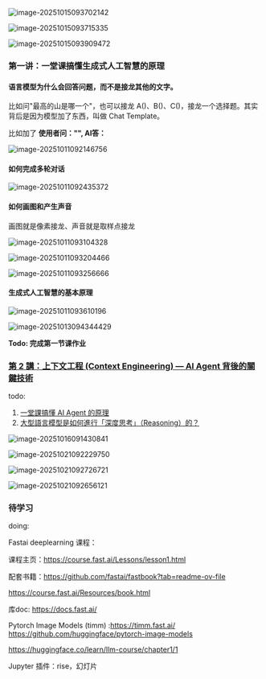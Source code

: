 

![image-20251015093702142](https://lifelmy-1314844974.cos.ap-nanjing.myqcloud.com/blog/image-20251015093702142.png)

![image-20251015093715335](https://lifelmy-1314844974.cos.ap-nanjing.myqcloud.com/blog/image-20251015093715335.png)



![image-20251015093909472](https://lifelmy-1314844974.cos.ap-nanjing.myqcloud.com/blog/image-20251015093909472.png)



### 第一讲：一堂课搞懂生成式人工智慧的原理



#### 语言模型为什么会回答问题，而不是接龙其他的文字。

比如问"最高的山是哪一个"，也可以接龙  A()、B()、C()，接龙一个选择题。其实背后是因为模型加了东西，叫做 Chat Template。

比如加了 **使用者问："", AI答：**



![image-20251011092146756](https://lifelmy-1314844974.cos.ap-nanjing.myqcloud.com/blog/image-20251011092146756.png)



#### 如何完成多轮对话

![image-20251011092435372](https://lifelmy-1314844974.cos.ap-nanjing.myqcloud.com/blog/image-20251011092435372.png)



#### 如何画图和产生声音

画图就是像素接龙、声音就是取样点接龙

![image-20251011093104328](https://lifelmy-1314844974.cos.ap-nanjing.myqcloud.com/blog/image-20251011093104328.png)

![image-20251011093204466](https://lifelmy-1314844974.cos.ap-nanjing.myqcloud.com/blog/image-20251011093204466.png)

![image-20251011093256666](https://lifelmy-1314844974.cos.ap-nanjing.myqcloud.com/blog/image-20251011093256666.png)



#### 生成式人工智慧的基本原理

![image-20251011093610196](https://lifelmy-1314844974.cos.ap-nanjing.myqcloud.com/blog/image-20251011093610196.png)





![image-20251013094344429](https://lifelmy-1314844974.cos.ap-nanjing.myqcloud.com/blog/image-20251013094344429.png)



**Todo: 完成第一节课作业**



### [第 2 講：上下文工程 (Context Engineering) — AI Agent 背後的關鍵技術](https://youtu.be/lVdajtNpaGI)



todo:

1. [一堂課搞懂 AI Agent 的原理](https://youtu.be/M2Yg1kwPpts?si=Dw3UvnKQTITxNdci)
2. [大型語言模型是如何進行「深度思考」（Reasoning）的？](https://youtu.be/bJFtcwLSNxI?si=hT-nKkFEEd-zJypH)





![image-20251016091430841](https://lifelmy-1314844974.cos.ap-nanjing.myqcloud.com/blog/image-20251016091430841.png)



![image-20251021092229750](https://lifelmy-1314844974.cos.ap-nanjing.myqcloud.com/blog/image-20251021092229750.png)



![image-20251021092726721](https://lifelmy-1314844974.cos.ap-nanjing.myqcloud.com/blog/image-20251021092726721.png)

![image-20251021092656121](https://lifelmy-1314844974.cos.ap-nanjing.myqcloud.com/blog/image-20251021092656121.png)



### 待学习



doing: 

Fastai deeplearning 课程：

课程主页：https://course.fast.ai/Lessons/lesson1.html

配套书籍：https://github.com/fastai/fastbook?tab=readme-ov-file

https://course.fast.ai/Resources/book.html



库doc: https://docs.fast.ai/

Pytorch Image Models (timm) :https://timm.fast.ai/   https://github.com/huggingface/pytorch-image-models



https://huggingface.co/learn/llm-course/chapter1/1



Jupyter 插件：rise，幻灯片



